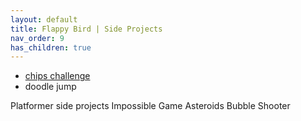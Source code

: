 ```yaml
---
layout: default
title: Flappy Bird | Side Projects
nav_order: 9
has_children: true
---
```


* [chips challenge](https://en.wikipedia.org/wiki/Chip%27s_Challenge)
* doodle jump

Platformer side projects
Impossible Game
Asteroids
Bubble Shooter
